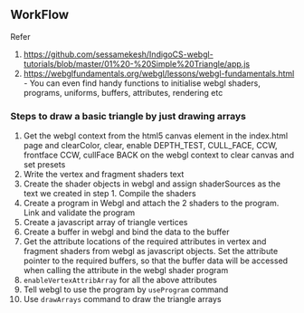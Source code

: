 ## WorkFlow

Refer
1. https://github.com/sessamekesh/IndigoCS-webgl-tutorials/blob/master/01%20-%20Simple%20Triangle/app.js
2. https://webglfundamentals.org/webgl/lessons/webgl-fundamentals.html - 
You can even find handy functions to initialise webgl shaders, programs, uniforms, buffers, attributes, rendering etc

### Steps to draw a basic triangle by just drawing arrays
1. Get the webgl context from the html5 canvas element in the index.html page and clearColor, clear, enable DEPTH_TEST, CULL_FACE, CCW, frontface CCW, cullFace BACK on the webgl context to clear canvas and set presets
2. Write the vertex and fragment shaders text
3. Create the shader objects in webgl and assign shaderSources as the text we created in step 1.
Compile the shaders
4. Create a program in Webgl and attach the 2 shaders to the program. Link and validate the program
5. Create a javascript array of triangle vertices
6. Create a buffer in webgl and bind the data to the buffer
7. Get the attribute locations of the required attributes in vertex and fragment shaders from webgl as javascript objects.
Set the attribute pointer to the required buffers, so that the buffer data will be accessed when calling the attribute in the webgl shader program
8. ```enableVertexAttribArray``` for all the above attributes
9. Tell webgl to use the program by ```useProgram``` command
10. Use ```drawArrays``` command to draw the triangle arrays

